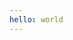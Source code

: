 ```yaml
---
hello: world
---
```


<script setup>
import { ref } from 'vue'
import { MdEditor } from 'md-editor-v3';
import 'md-editor-v3/lib/style.css';
import md from "./add-layer.md?raw"


const text = ref('Hello Editor!');
const text2 = ref('./add-layer.md');
</script>

<MdEditor v-model="md" />

<!--@include: {{text2}}-->
